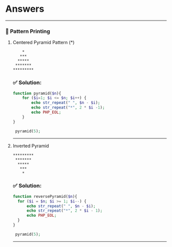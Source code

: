 
# Answers
--------------------

### 🔹 **Pattern Printing**

1. Centered Pyramid Pattern (*)
    
    ```
        *    
       ***   
      *****  
     ******* 
    *********
    ```
    
    ### ✅ **Solution:**
    ```php
    function pyramid($n){
        for ($i=1; $i <= $n; $i++) { 
            echo str_repeat(" ", $n - $i);
            echo str_repeat("*", 2 * $i -1);
            echo PHP_EOL;
        }
    }
    
     pyramid(5);
    ```
    ---

2. Inverted Pyramid
    
    ```
    *********
     *******
      *****
       ***
        *
    ```
    
    ### ✅ **Solution:**
    ```php
    function reversePyramid($n){
      for ($i = $n; $i >= 1; $i--) { 
          echo str_repeat(" ", $n - $i);
          echo str_repeat("*", 2 * $i - 1);
          echo PHP_EOL;
      }
    }
    
     pyramid(5);
    ```
    ---
